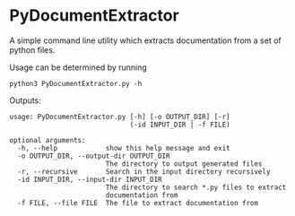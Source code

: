 # PyDocumentExtractor

A simple command line utility which extracts documentation from a set of python files.

Usage can be determined by running
```
python3 PyDocumentExtractor.py -h
```
Outputs:
```
usage: PyDocumentExtractor.py [-h] [-o OUTPUT_DIR] [-r]
                              (-id INPUT_DIR | -f FILE)

optional arguments:
  -h, --help            show this help message and exit
  -o OUTPUT_DIR, --output-dir OUTPUT_DIR
                        The directory to output generated files
  -r, --recursive       Search in the input directory recursively
  -id INPUT_DIR, --input-dir INPUT_DIR
                        The directory to search *.py files to extract
                        documentation from
  -f FILE, --file FILE  The file to extract documentation from
```
